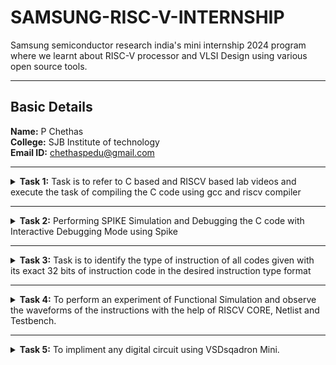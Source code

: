 # SAMSUNG-RISC-V-INTERNSHIP
Samsung semiconductor research india's mini internship 2024 program where we learnt about RISC-V processor and VLSI Design using various open source tools.

---

##  Basic Details

**Name:** P Chethas  
**College:** SJB Institute of technology
<br>
**Email ID:** chethaspedu@gmail.com

---
<details>
<summary><b>Task 1:</b> Task is to refer to C based and RISCV based lab videos and execute the task of compiling the C code using gcc and riscv compiler</summary>

### C Language based LAB
We have to follow the given steps to compile any *.c* file in our machine:  
1. Open the terminal and access the leafpad in which we code the c program. To open leapad run the following command:

```
leafpad 1ton.c

```
	  
2. This will open the editor and allows you to write into the file that you have created as sum1ton. Write the following C code of printing the sum of n numbers.
   
```
#include <stdio.h>
    int main() {
    int sum = 0 , n = 15;
    for ( i = 1 ; i <= n ; ++i )  {
    sum += i ;
    }
    printf("Sum of numbers from 1 to %d is: %d\n", n, sum);
    return 0;
}
```
Once you are done with your code, save your file, and then close the editor.   


  
3. To the C code on your terminal, run the following commands:

```	
	gcc 1ton.c
	./a.out
```
The output should look like this:

![C Code compiled on gcc Compiler](https://github.com/Chethas01/localrepo/blob/main/Task%201/images/output%20sum1to15.png)
<br>
### RISCV based LAB
We have to do the same compilation of our code but this time using RISCV gcc compiler. Follow the given commands:  
1. Open the terminal and run the given command:  
```	
	cat sum1ton.c
```

![cat_Command](https://github.com/Chethas01/localrepo/blob/main/Task%201/images/cat%20sum1ton.PNG)
<br>

Using the *cat* command, the entire C code will be displayed on the terminal.

2. Now run the following command to compile the code in riscv64 gcc compiler:

```
	riscv64-unknown-elf-gcc -O1 -mabi=lp64 -march=rv64i -o sum1ton.o sum1ton.c
```
	
3. Open a new terminal and run the given command:    

```	
	riscv64-unknown-elf-objdump -d sum1ton.o
```

![Objdump using -O1 format](https://github.com/Chethas01/localrepo/blob/main/Task%201/images/Capture4.PNG)

4. The Assembly Language code of our C code will be displayed on the terminal. Type /main to locate the main section of our code.  

### Descriptions of the keyword used in above command  
* *-mabi=lp64:* This option specifies the ABI (Application Binary Interface) to use lp64, which is for 64-bit integer, long and pointer size. This ABI is used for 64-bit RISCV architecture.  
* *-march=rv64i:* This option specifies the architecture that we use, which is rv64i, indicates the 64-bit RISCV base integer instruction set. This also confirms the targeting of 64-bit architecture.  
* *riscv-objdump:* A tool for disassembling RISC-V binaries, providing insights into the code structure and helping in debugging.  
* *-Ofast:* The option -Ofast in the command riscv64-unknown-elf-gcc -Ofast -mabi=lp64 -march=rv64i -o sum1ton.o sum1ton.c is a compiler optimization flag used with the GNU Compiler Collection (GCC). This flag is used to instruct the compiler to optimize the generated code for maximum speed. The use of -Ofast is typically chosen for applications where execution speed is critical and where deviations from standard behavior are acceptable. However, it's important to test thoroughly, as this level of optimization can introduce subtle bugs, especially in complex calculations or when strict compliance with external standards is required.  
* *-O1:* This options is an optimization level that tells the compiler to optimize the generated code but without greatly increasing compilation time. -O1 aims to reduce code size and execution time while keeping the compilation process relatively quick.  

#### Other common options are as follows:  
> 1. *-O0:* No optimization, the default level if no -O option is specified.  
> 2. *-O2:* More aggressive optimizations that might increase compilation time but typically provide faster and sometimes smaller code.  
> 3. *-O3:* Maximizes optimization more aggressively than -O2.  
> 4. *-Os:* Optimizes code for size. It enables all -O2 optimizations that do not typically increase code size.

Here, the term *more aggressive optimization* in the context of compilers like GCC refers to a deeper and more complex set of transformations applied to the code in order to improve its performance and possibly reduce its size. The compiler uses more complex techniques that aims to generate faster executing code or code that occupies less memory. However, these optimizations typically increase the compilation time and can sometimes introduce bugs, making it harder to debug.
</details>

---

<details>
<summary><b>Task 2:</b> Performing SPIKE Simulation and Debugging the C code with Interactive Debugging Mode using Spike</summary> 
	

  
### What is SPIKE in RISCV?
> SPIKE is the RISC-V Reference Simulator: It is the official software simulator for RISC-V, providing a platform to simulate and test RISC-V instructions and architectures.
> * Spike is a free, open-source C++ simulator for the RISC-V ISA that models a RISC-V core and cache system. It can be used to run programs and a Linux kernel, and can be a starting point for running software on a RISC-V target.
> * SPIKE executes RISC-V instructions and emulates their behavior to verify correctness, making it a tool for hardware and software co-design. 
> * Key Features: It supports various RISC-V features, including multiple privilege levels, instruction set extensions, and configurable core architectures, facilitating debugging and validation of RISC-V implementations.

#### *To run the spike operations, let's install the tools and libraries required.*  

*Use the following command to install **SPIKE** in your machine*  
```
 git clone https://github.com/riscv/riscv-isa-sim.git  
 cd riscv-isa-sim  
 mkdir build  
 cd build  
 sudo apt-get install device-tree-compiler // to install the missing dependencies   
 sudo apt-get install libboost-all-dev // to install the libboost library
 ../configure --prefix=/opt/riscv  
 make  
 sudo make install  
 sudo apt update  
 sudo apt install g++-8
 make CXX=g++-8  
 echo 'export PATH=$PATH:/opt/riscv/bin' >> ~/.bashrc
 source ~/.bashrc  
```
#### What this code does? 
>*This script sets up the RISC-V SPIKE simulator by cloning its source code from GitHub and preparing a build directory. It installs necessary dependencies like the device tree compiler and Boost libraries, then configures the build system to install the simulator in the /opt/riscv directory. After compiling and installing the simulator, it ensures GCC version 8 is used for compatibility. Finally, it updates the system's PATH environment variable to include the SPIKE binary directory, allowing the simulator to be accessed from any location in the terminal. This process enables users to simulate and debug RISC-V instructions effectively.*
  
### What is PK (Proxy Kernel)?  
* Proxy Kernel is a lightweight operating system environment for RISC-V that provides basic services like handling system calls, enabling user-level programs to run without a full operating system.  
* A Proxy Kernel in the RISC-V ecosystem simplifies the interaction between complex hardware and the software running on it, making it easier to manage, test, and develop software and hardware projects.
* It is primarily used with RISC-V simulators (like SPIKE) and hardware to test and debug applications in a simplified kernel environment, bridging the gap between bare-metal and full OS setups.

*Use the following command to install **pk** in your machine*  
```
Make sure you are on home directory  
 git clone https://github.com/riscv/riscv-pk.git  
 cd riscv-pk  
 mkdir build  
 cd build  
 ../configure --prefix=/opt/riscv --host=riscv64-unknown-elf --with-arch=rv64gc  
 make  
 sudo make install  
```
#### What this code does? 
>This script sets up the RISC-V Proxy Kernel (PK) by cloning its source code from GitHub and preparing a build directory. It configures the build system for the 64-bit RISC-V architecture (`rv64gc`) with a target installation path of `/opt/riscv`. After compiling the source code, it installs the Proxy Kernel binaries in the specified directory. This enables the use of PK as a lightweight operating environment for running RISC-V applications on simulators or hardware.

### Using the SPIKE Simulator  
The target is to run the ```sum1ton.c``` code using both ```gcc compiler``` and ```riscv compiler```, and both of the compiler must display the same output on the terminal. So to compile the code using **gcc compiler**, use the following command:  
```
gcc sum1ton.c  
./a.out
```
And to compile the code using **riscv compiler**, use the following command:  
```
spike pk sum1ton.o
```

![SPIKE RESULTS](https://github.com/Chethas01/SAMSUNG-RISC-V-INTERNSHIP/blob/main/Task%202/Images/spike%20test.png)
<br>

### RISCV Objdump with -O1 option
*Use the following code for 01 object dump:*
```
riscv64-unknown-elf-gcc -O1 -mabi=lp64 -march=rv64i -o sum1ton.o sum1ton.c
riscv64-unknown-elf-objdump -d sum1ton.o

```
*To diplay less information use the below code*
```
riscv64-unknown-elf-objdump -d sum1ton.o | less
```
![O1 object dump](https://github.com/Chethas01/SAMSUNG-RISC-V-INTERNSHIP/blob/main/Task%202/Images/obj%20dump%20O1.png)
<br>

### RISCV Objdump with -Ofast option
*Use the following code for 01 object dump:*
```
riscv64-unknown-elf-gcc -Ofast -mabi=lp64 -march=rv64i -o sum1ton.o sum1ton.c
riscv64-unknown-elf-objdump -d sum1ton.o
```
*To diplay less information use the below code*
```
riscv64-unknown-elf-objdump -d sum1ton.o | less
```
![O1 object dump](https://github.com/Chethas01/SAMSUNG-RISC-V-INTERNSHIP/blob/main/Task%202/Images/obj%20dump%20Ofast.png)

### Debugging the Assembly Language Program of  ```sum1ton.c```  
* Open the **Objdump** of code by using the following command  
```
riscv64-unknown-elf-objdump -d sum1ton.o | less  
```
* Open the debugger in another terminal by using the following command  
```
spike -d pk sum1ton.o
```
* The debugger will be opened in the terminal. Now, debugging operations can be performed as shown in the following snapshot.

![Debugging](https://github.com/Chethas01/SAMSUNG-RISC-V-INTERNSHIP/blob/main/Task%202/Images/debug.PNG) 

</details>

---

<details>
<summary><b>Task 3:</b> Task is to identify the type of instruction of all codes given with its exact 32 bits of instruction code in the desired instruction type format </summary>

## Types of instructions in RISC-V

### 1. R-type Instruction
In RV32, each instruction is of size 32 bits. In R-type instruction, R stands for register which means that operations are carried on the Registers and not on memory location. This instruction type is used to execute various arithmetic and logical operations. The entire 32 bits instruction is divided into 6 fields as shown below.

* The first field in the instruction format is known as **opcode**, also referred as operation code. The opcode is of length 7 bits and is used to determine the type of instruction format.
* The next subfield is known as **rd** field which is referred as Destination Register. The rd field is of length 5 bits and is used to store the final result of operation.
* The next subfield is **func3** also referred as function 3. Here the ‘3’ represents the size of this field. This field tells the detail about the operation, i.e., the type of arithmetic and logical that is performed.
* The next two subfields are the source registers, **rs1 and rs2** each of length 5 bits. These are mainly used to store and manipulate the data during the execution of instructions.
* The last subfield is **func7** also referred as function 7. Here ‘7’ represents the size of the field. The function of func7 field is same as that of func3 field.
---
### 2. I-type Instruction
In RV32, each instruction is of size 32 bits. In I-type instruction, I stand for immediate which means that operations use Registers and Immediate value for their execution and are not related with memory location. This instruction type is used in immediate and load operations. The entire 32 bits instruction is divided into 5 fields as shown below.

* The first field in the instruction format is known as **opcode**, also referred as operation code. The opcode is of length 7 bits and is used to determine the type of instruction format.
* The next subfield is known as **rd** field which is referred as Destination Register. The rd field is of length 5 bits and is used to store the final result of operation.
* The next subfield is **func3** also referred as function 3. Here the ‘3’ represents the size of this field. This field tells the detail about the operation, i.e., the type of arithmetic and logical that is performed.
* The next subfield is the source registers, **rs1** of length 5 bits. It is mainly used to store and manipulate the data during the execution of instructions.
* The only difference between R-type and I-type is **rs2 and func7** field of R-type has been replaced by 12-bits signed immediate, **imm[11:0]**.
---
### 3. S-type Instruction
In RV32, each instruction is of size 32 bits. In S-type instruction, S stand for store which means it is store type instruction that helps to store the value of register into the memory. Mainly, this instruction type is used for store operations. The entire 32 bits instruction is divided into 6 fields as shown below.

* The first field in the instruction format is known as **opcode**, also referred as operation code. The opcode is of length 7 bits and is used to determine the type of instruction format.
* S-type instructions encode a 12-bit signed immediate, with the top seven bits **imm[11:5] in bits [31:25]** of the instruction and the lower five bits **imm[4:0] in bits [11:7]** of the instruction.
* S-type instruction doesn’t have rd fields which states that these instructions are not used to write value to a register, but to write/store a value to a memory.
* The value to be stored is defined in **rs1** field and address to which we have to store this value is calculated using **rs1 and immediate** field. The width of the operation and types of instruction is defined by **func3**, it can be a word, half-word or byte.
---
### 4. B-type Instruction
In RV32, each instruction is of size 32 bits. In B-type instruction, B stand for branching which means it is mainly used for branching based on certain conditions. The entire 32 bits instruction is divided into 8 fields as shown below.
* The first field in the instruction format is known as opcode, also referred as operation code. The opcode is of length 7 bits and is used to determine the type of instruction format.
* B-type instructions encode a 12-bit signed immediate, with the most significant bit **imm[12] in bit [31]** of the instruction, six bits **imm[10:5] in bits [25:30]** of the instruction, four bits **imm[4:1] in bits [11:8]** and one bit **imm[11] on bit[7]**.
* There are two source registers **rs1 and rs2** on which various operations are performed based on certain conditions, and those conditions are defined by **func3** field.
* After performing operations on the source register based on the conditions, it is evaluated that if the condition is true, Program Counter value gets updated by ```PC = Present PC Value + Immediate Value```, and if the condition is false then PC will be given as ```PC = Present PC value + 4 bytes```, which states that PC will move to next instruction set.
* RV32 instructions are word-aligned, which means that address is always defined in the multiple of 4 bytes.
---
### 5. U-type Instruction
In RV32, each instruction is of size 32 bits. In U-type instruction, U stand for Upper Immediate instructions which means it is simply used to transfer the immediate data into the destination register. The entire 32 bits instruction is divided into 3 fields as shown below.

* The first field in the instruction format is known as opcode, also referred as operation code. The opcode is of length 7 bits and is used to determine the type of instruction format.
* The U-type instruction only consists of two instructions, i.e., ```LUI``` and ```AUIPC```.
* For Example, lets take the instruction **lui rd, imm** and understand this instruction.
```lui x15, 0x13579``` : This instruction will be executed and the immediate value 0x13579 will be written in the MSB of the rd x15, and it will look like x15 = 0x13579000.
---
### 6. J-type Instruction
In RV32, each instruction is of size 32 bits. In U-type instruction, J stand for jump, which means that this instruction format is used to implement jump type instruction. The entire 32 bits instruction is divided into 6 fields as shown below.

* The first field in the instruction format is known as **opcode**, also referred as operation code. The opcode is of length 7 bits and is used to determine the type of instruction format.
* The J-type instruction only consists of single instruction, ```JAL```.
* J-type instruction encode 20 bits signed immediate which is divided into four fields.
* The J-type instructions are often used to perform jump to the desired memory location. The address of the desired memory location is defined in the instruction. These instructions are also used to implement loops.
---
<b>*Refer to the following image for better understanding*</b>

![types of instructions](https://github.com/Chethas01/SAMSUNG-RISC-V-INTERNSHIP/blob/main/Task%203/types%20of%20instructions.png)

## Now let's analyse each instruction one by one:
**Use the object dump command to get the instructions**
![Obj dump](https://github.com/Chethas01/SAMSUNG-RISC-V-INTERNSHIP/blob/main/Task%203/object%20dump.png)
**Select the 15 unique instructions and write the 32 bit instruction code as shown below**


### 1.  ``` lui a2, 0x1```
* Explanation:
>* The lui (Load Upper Immediate) instruction is used to load a 20-bit immediate value into the upper 20 bits of the destination register.
>* It belongs to the <b>``` U-type ```</b> instruction set.
>* a2 (x12) is the destination register.
>* The immediate value is 0x1 (20 bits: 0000 0000 0000 0000 0001).
* Instruction fields:
>* Opcode for lui = 0110111
>* rd (destination) = a2 = x12 = 01100
>* imm[31:12] = 0x1 (in binary: 0000 0000 0000 0000 0001)
#### 32-bit instruction:```00000000000000000001_01100_0110111```
---
### 2. ``` addi sp, sp, -16 ```
* Explanation:
>* The addi (Add Immediate) instruction adds an immediate value to the source register and stores the result in the destination register.
>* It belongs to the <b>``` I-type ```</b> instruction set.
>* sp (x2) is both the source and destination register.
>* The immediate value is -16 (12-bit signed: 1111 1111 1111 0000).
* Instruction fields:
>* Opcode for addi = 0010011
>* rd (destination) = sp = x2 = 00010
>* rs1 (source) = sp = x2 = 00010
>* func3 = 000
>* imm[11:0] = -16 (in binary: 1111 1111 1111 0000)
#### 32-bit instruction: ```111111111111_00010_000_00010_0010011```
---
### 3. `li a1,100`
* Explanation:
>* The `li` instruction is a **pseudo-instruction** in RISC-V. It is translated into an actual instruction (or a combination of instructions) by the assembler.
>* It belongs to the **I-type instruction set**.
>* a1 (x11) is the destination register.
>* zero (x0) is the source register, which always holds the value 0.
>* The immediate value is 100 (12 bits: 0000 0000 0110 0100)
* Instruction fields:
>* Opcode for addi = 0010011
>* rd (destination) = a1 = x11 = 01011
>* rs1 (source) = zero = x0 = 00000
>* func3 = `000`
>* imm[11:0] = `100` (in binary: `0000 0000 0110 0100`).

#### 32-bit instruction:`000000001100_01011_000_00000_0010011`
---

### 4. ``` sd ra, 8(sp) ```
* Explanation:
>* The sd (Store Doubleword) instruction stores a doubleword (64 bits) from a source register to memory.
>* It belongs to the **```S-type```** instruction set.
>* ra (x1) is the source register.
>* sp (x2) is the base register for the address.
>* The immediate value is 8 (split into imm[11:5] and imm[4:0]).
* Instruction fields:
>* Opcode for sd = 0100011
>* rs1 (base register) = sp = x2 = 00010
>* rs2 (source) = ra = x1 = 00001
>* func3 = 011
>* imm[11:5] = 0000000
>* imm[4:0] = 01000
#### 32-bit instruction: ``` 0000000_00001_00010_011_01000_0100011 ```
---

### 5. ``` jal ra, 1040c ```
* EXplanation:
>* The jal (Jump and Link) instruction jumps to a target address and saves the return address in the destination register.
>* It belongs to the **```J-type```** instruction set.
>* ra (x1) is the destination register.
>* Target address offset = 1040c (adjusted relative offset: 0x40c in 21-bit signed format).
* Intruction fields:
>* Opcode for jal = 1101111
>* rd (destination) = ra = x1 = 00001
>* imm[20|10:1|11|19:12] = 0000 0000 1000 0011 0000
#### 32-bit instruction:``` 00000001000000110000_00001_1101111 ```
---
### 6. ```  ld ra, 8(sp) ```
* Explanation:
>* The ld (Load Doubleword) instruction loads a doubleword (64 bits) from memory into the destination register.
>* It belongs to the **```I-type```** instruction set.
>* ra (x1) is the destination register.
>* sp (x2) is the base register for the address.
>* Immediate value = 8.
* Instruction fields:
>* Opcode for ld = 0000011
>* rd (destination) = ra = x1 = 00001
>* rs1 (base register) = sp = x2 = 00010
>* func3 = 011
>* imm[11:0] = 8 (in binary: 0000 0000 1000)
#### 32-bit instruction:``` 000000001000_00010_011_00001_0000011 ```
---

### 7. ``` auipc a5, 0xffff0 ```
* Explanation:
>* The auipc (Add Upper Immediate to PC) instruction adds a 20-bit immediate value to the current program counter (PC) and stores the result in the destination register.
>* It belongs to the U-type instruction set.
>* a5 (x15) is the destination register.
>* Immediate value = 0xffff0.
* Instruction fields:
>* Opcode for auipc = 0010111
>* rd (destination) = a5 = x15 = 01111
>* imm[31:12] = 0xffff0 (in binary: 1111 1111 1111 1111 0000)
#### 32-bit instruction:```11111111111111110000_01111_0010111```
---
### 8. ``` beqz a5, 100f8  ```
* Explanation:
>* The beqz (Branch if Equal to Zero) instruction is a pseudo-instruction for beq a5, zero, offset.
>* It checks if the value in a5 (x15) equals 0 and branches to the given offset if true.
>* It belongs to the **```B-type**``` instruction set.
>* a5 (x15) is the source register.
>* zero (x0) is the second operand.
>* Offset = 100f8 (adjusted relative offset: 0x0f8).
* Instruction fields:
>* Opcode for beq = 1100011
>* rs1 = a5 = x15 = 01111
>* rs2 = zero = x0 = 00000
>* func3 = 000
>* imm[12|10:5|4:1|11] = 1001111000 (split: imm[12]=1, imm[10:5]=00111, imm[4:1]=1000, imm[11]=0).
#### 32-bit instruction: ```1_001111_1000_01111_000_00000_1100011 ```
---

### 9. ```j 101b4 ```
* Explanation:
>*  The j (Jump) instruction is a pseudo-instruction for jal zero, offset.
>*  It unconditionally jumps to the target address while setting zero (x0) as the destination register (effectively discarding the link value).
>*  It belongs to the **```J-type```** instruction set.
>*  Target address offset = 101b4 (adjusted relative offset: 0x1b4).
*  Instruction fields:
>*  Opcode for jal = 1101111
>*  rd (destination) = zero = x0 = 00000
>*  imm[20|10:1|11|19:12] = 1011010010 (split: imm[20]=1, imm[10:1]=011010010, imm[11]=0, imm[19:12]=00000000).
#### 32-bit instruction:``` 1_0000000_011010010_00000_1101111```

---
### 10. ```sub a2, a2, a0```
* Explanation:
>* The sub (Subtract) instruction subtracts the value in the second source register (a0) from the value in the first source register (a2) and stores the result in the destination register (a2).
>* It belongs to the **`R-type`** instruction set.
>* a2 (x12) is both the destination and first source register.
>* a0 (x10) is the second source register.
* Instruction fields:
>* Opcode for sub = 0110011
>* rd (destination) = a2 = x12 = 01100
>* rs1 (source 1) = a2 = x12 = 01100
>* rs2 (source 2) = a0 = x10 = 01010
>* func3 = 000
>* func7 = 0100000
#### 32-bit instruction: ```0100000_01010_01100_000_01100_0110011```
---

### 11. ```lw a0, 0(sp)```
* Explanation:
>* The lw (Load Word) instruction loads a word (32 bits) from memory into the destination register.
>* It belongs to the **```I-type```** instruction set.
>* a0 (x10) is the destination register.
>* sp (x2) is the base register.
>* Immediate value = 0.
* Instruction fields:
>* Opcode for lw = 0000011
>* rd (destination) = a0 = x10 = 01010
>* rs1 (base register) = sp = x2 = 00010
>* func3 = 010
>* imm[11:0] = 0 (in binary: 0000 0000 0000)
#### 32-bit instruction:```000000000000_00010_010_01010_0000011```
---

### 12. ```lbu a5, 1944(gp)```
* Explanation:
>* The lbu (Load Byte Unsigned) instruction loads an 8-bit unsigned value from memory into the destination register.
>* It belongs to the **`I-type`** instruction set.
>* a5 (x15) is the destination register.
>* gp (x3) is the base register.
>* Immediate value = 1944 (in binary: 0111 1001 1000).
* Instruction fields:
>* Opcode for lbu = 0000011
>* rd (destination) = a5 = x15 = 01111
>* rs1 (base register) = gp = x3 = 00011
>* func3 = 100
>* imm[11:0] = 1944.
#### 32-bit instruction:`01111001000_00011_100_01111_0000011`

---
### 13. `jalr zero`
* Explanation:
>* The jalr (Jump and Link Register) instruction jumps to an address calculated as rs1 + imm and stores the return address in the destination register.
Here, the destination is zero (x0), effectively discarding the return address.
>* imm = 0 and rs1 = zero (x0).
* Instruction fields:
>* Opcode for jalr = 1100111
>* rd (destination) = zero = x0 = 00000
>* rs1 (source) = zero = x0 = 00000
>* func3 = 000
>* imm[11:0] = 0 (in binary: 0000 0000 0000).
#### 32-bit instruction:`000000000000_00000_000_00000_1100111`
---
### 14. `ret`
* Explanation:
>* The ret (Return) instruction is a pseudo-instruction in RISC-V. It is equivalent to `jalr zero, ra, 0`
>* It belongs to the **`I-type`** instruction set.
>* The return address (ra, register x1) contains the address to return to after a function call.
>* Since the destination is zero (x0), no link value is stored.
* Instruction fields:
>* Opcode for jalr = 1100111
>* func3: 000
>* rd (destination) = zero = x0 = 00000
>* rs1 (base register): ra = x1 = 00001
>* func3 = 000
>* imm[11:0] = 0 (in binary: 0000 0000 0000).
#### 32-bit instruction:`000000000000_00001_000_00000_1100111`
---

### 15. `sb a5, 1944(gp)`
* Explanation:
>* The sb (Store Byte) instruction stores the least significant byte (8 bits) from the source register (a5) into memory at an address calculated as the base address in the register (gp) plus an immediate offset (1944).
>* It belongs to the **`S-type`** instruction set.
* Instruction fields:
>* Opcode: 0100011 (for store instructions)
>* func3: 000 (for sb)
>* rs1 (base register): gp = x3 = 00011
>* rs2 (source register): a5 = x15 = 01111
>* imm[11:5]: Upper 7 bits of the immediate value 1944 = 1111001
>* imm[4:0]: Lower 5 bits of the immediate value 1944 = 01000
* Immediate value breakdown:
>* 1944 in binary (12 bits): 0111 1001 1000
>* Upper 7 bits (imm[11:5]): 0111100
>* Lower 5 bits (imm[4:0]): 11000 
#### 32-bit instruction:`0111100_01111_00011_000_11000_0100011`
---


</details>

---

<details>
<summary><b>Task 4:</b> To perform an experiment of Functional Simulation and observe the waveforms of the instructions with the help of RISCV CORE, Netlist and Testbench. </summary>
	
### About iverilog and gtkwave
- Icarus Verilog is an implementation of the Verilog hardware description language.
- GTKWave is a fully featured GTK+ v1. 2 based wave viewer for Unix and Win32 which reads Ver Structural Verilog Compiler generated AET files as well as standard Verilog VCD/EVCD files and allows their viewing.
---

### Installing iverilog and gtkwave

- **For Ubuntu**
 1. Open your terminal and type the following to install iverilog and GTKWave
 ```
 $   sudo apt update
 $   sudo apt install iverilog gtkwave
 ```
2. Create a new directory with your name ```mkdir <your_name>```
3. Create two files by using ```touch``` command as ```chethas_rv32i.v``` and ```chethas_rv32i_tb.v```  
4. Copy the code from the [FILE](https://github.com/Chethas01/SAMSUNG-RISC-V-INTERNSHIP/tree/main/Task%204/Code) and paste it in your verilog netlist and testbench files 
  
  
5. To run and simulate the verilog code, enter the following command:  
	```
	$ iverilog -o chethas_rv32i.out chethas_rv32i_tb.v chethas_rv32i_tb.v
	$ vvp chethas_rv32i.out
	```
6. To see the output simulation waveform in GTKWave, enter the name of dump file in the command:
	```
	$ gtkwave iiitb_rv32i.vcd
	```
 
 ---

 
#### All the instructions in the given verilog file is hard-coded. Hard-coded means that instead of following the RISCV specifications bit pattern, the designer has hard-coded each instructions based on their own pattern. Hence the 32-bits instruction that we generated in Task-3 will not match with the given instruction.  
  
<img width="500" alt="Instructions" src="https://github.com/Chethas01/SAMSUNG-RISC-V-INTERNSHIP/blob/main/Task%204/Waveforms/Instructions%20list.png">

  
#### Following are the differences between standard RISCV ISA and the Instruction Set given in the reference repository:  

|  **Operation**  |  **Standard RISCV ISA**  |  **Hardcoded ISA**  |  
|  :----:  |  :----:  |  :----:  |  
|  ADD R6, R2, R1  |  32'h00110333  |  32'h02208300  |  
|  SUB R7, R1, R2  |  32'h402083b3  |  32'h02209380  |  
|  AND R8, R1, R3  |  32'h0030f433  |  32'h0230a400  |  
|  OR R9, R2, R5  |  32'h005164b3  |  32'h02513480  |  
|  XOR R10, R1, R4  |  32'h0040c533  |  32'h0240c500  |  
|  SLT R1, R2, R4  |  32'h0045a0b3  |  32'h02415580  |  
|  ADDI R12, R4, 5  |  32'h004120b3  |  32'h00520600  |  
|  BEQ R0, R0, 15  |  32'h00000f63  |  32'h00f00002  |  
|  SW R3, R1, 2  |  32'h0030a123  |  32'h00209181  |  
|  LW R13, R1, 2  |  32'h0020a683  |  32'h00208681  |  
|  SRL R16, R14, R2  |  32'h0030a123  |  32'h00271803  |
|  SLL R15, R1, R2  |  32'h002097b3  |  32'h00208783  |  

  ---
  
## *Analysing the Output Waveform of various instructions that we have covered in TASK-3*  
**```Instruction 1: ADD R6, R2, R1```**  

![ADD](https://github.com/Chethas01/SAMSUNG-RISC-V-INTERNSHIP/blob/main/Task%204/Waveforms/waveform%20add.png)

**```Instruction 2: SUB R7, R1, R2```**  
  
![SUB](https://github.com/Chethas01/SAMSUNG-RISC-V-INTERNSHIP/blob/main/Task%204/Waveforms/waveform%20SUB.png)

**```Instruction 3: AND R8, R1, R3```**  

![AND](https://github.com/Chethas01/SAMSUNG-RISC-V-INTERNSHIP/blob/main/Task%204/Waveforms/waveform%20AND.png)

**```Instruction 4: OR R9, R2, R5```**  

![OR](https://github.com/Chethas01/SAMSUNG-RISC-V-INTERNSHIP/blob/main/Task%204/Waveforms/waveform%20OR.png)

**```Instruction 5: XOR R10, R1, R4```**  

![XOR](https://github.com/Chethas01/SAMSUNG-RISC-V-INTERNSHIP/blob/main/Task%204/Waveforms/waveform%20XOR.png)

**```Instruction 6: SLT R1, R2, R4```**  

![SLT](https://github.com/Chethas01/SAMSUNG-RISC-V-INTERNSHIP/blob/main/Task%204/Waveforms/waveform%20SLT.png)

**```Instruction 7: ADDI R12, R4, 5```**  

![ADDI](https://github.com/Chethas01/SAMSUNG-RISC-V-INTERNSHIP/blob/main/Task%204/Waveforms/waveform%20ADDI.png)

**```Instruction 8: BEQ R0, R0, 15```**  
  
![BEQ](https://github.com/Chethas01/SAMSUNG-RISC-V-INTERNSHIP/blob/main/Task%204/Waveforms/waveform%20BEQ.png)
 
**```Instruction 9: SW R3, R1, 2```**

![sw](https://github.com/Chethas01/SAMSUNG-RISC-V-INTERNSHIP/blob/main/Task%204/Waveforms/waveform%20SW.png)
  
**```Instruction 10: LW R13, R1, 2```**  

![lw](https://github.com/Chethas01/SAMSUNG-RISC-V-INTERNSHIP/blob/main/Task%204/Waveforms/waveform%20LW.png)

</details>

---

<details>
<summary><b>Task 5:</b> To impliment any digital circuit using VSDsqadron Mini. </summary>
	
## PWM-Based LED Dimming using CH32V003X  

### Overview  
This project demonstrates **PWM-based LED brightness control** using the **CH32V003X RISC-V microcontroller**. Instead of simply turning an LED **ON or OFF**, we use **Pulse Width Modulation (PWM)** to smoothly adjust its brightness.  

### Features  
- **Button-controlled brightness**:  
  - **Button 1 (PA1)** → Increases brightness  
  - **Button 2 (PA2)** → Decreases brightness  
- **Smooth LED dimming** using a PWM signal on **PA0**.  
- **Debounce handling** for stable button presses.  
- Uses **TIM2 timer module** to generate PWM.  

### Components Required  
- **CH32V003X Board**  
- **LED** (Any color)  
- **330Ω Resistor** (Current limiting for LED)  
- **Push Buttons (x2)** (For brightness control)  
- **10kΩ Resistors (x2)** (Pull-down for buttons)  
- **Jumper Wires & Breadboard**  

### Circuit Diagram  
| Component | CH32V003X Pin |  
|-----------|--------------|  
| LED Anode (+) | PA0 (PWM Output) |  
| LED Cathode (-) | GND (via 330Ω Resistor) |  
| Button 1 (Increase Brightness) | PA1 (GPIO Input) |  
| Button 2 (Decrease Brightness) | PA2 (GPIO Input) |  
| Pull-down Resistors (10kΩ) | PA1, PA2 to GND |  

### How It Works  
1. **PWM Generation:** PA0 generates a PWM signal using **TIM2 Timer**.  
2. **Button Input Handling:**  
   - **PA1** increases the **PWM duty cycle** (brightness up).  
   - **PA2** decreases the **PWM duty cycle** (brightness down).  
3. **Brightness Control Logic:**  
   - The duty cycle is kept between **0% and 100%**.  
   - Each button press **increases or decreases by 10%**.  
4. **Software Debouncing:** Prevents false triggers due to switch noise.  

### Code Explanation  
The code:  
- Initializes **GPIO pins** (PA0, PA1, PA2).  
- Configures **TIM2 Timer for PWM output** on PA0.  
- **Reads button states** and updates the **PWM duty cycle**.
- Copy the code from here: [CODE](https://github.com/Chethas01/SAMSUNG-RISC-V-INTERNSHIP/tree/main/Task%205)

### Installation & Usage  
1. **Flash the code** onto the CH32V003X using **MounRiver Studio**.  
2. **Test the circuit**:  
   - Press **Button 1** → LED gets **brighter**.  
   - Press **Button 2** → LED gets **dimmer**.  

### Future Enhancements  
- **Add a potentiometer** for smooth brightness control.  
- **Implement auto-dimming** for a breathing light effect.  
- **Upgrade to RGB LED** with multi-channel PWM.  

---

**Author:** [P Chethas]  



</details>
